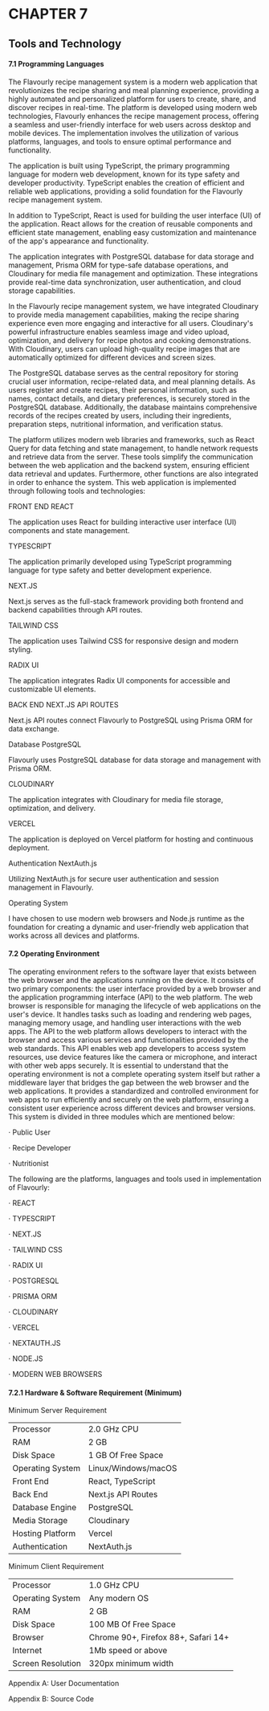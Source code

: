 # CHAPTER 7

## Tools and Technology

#### 7.1 Programming Languages

The Flavourly recipe management system is a modern web application that revolutionizes the recipe sharing and meal planning experience, providing a highly automated and personalized platform for users to create, share, and discover recipes in real-time. The platform is developed using modern web technologies, Flavourly enhances the recipe management process, offering a seamless and user-friendly interface for web users across desktop and mobile devices. The implementation involves the utilization of various platforms, languages, and tools to ensure optimal performance and functionality.

The application is built using TypeScript, the primary programming language for modern web development, known for its type safety and developer productivity. TypeScript enables the creation of efficient and reliable web applications, providing a solid foundation for the Flavourly recipe management system.

In addition to TypeScript, React is used for building the user interface (UI) of the application. React allows for the creation of reusable components and efficient state management, enabling easy customization and maintenance of the app's appearance and functionality.

The application integrates with PostgreSQL database for data storage and management, Prisma ORM for type-safe database operations, and Cloudinary for media file management and optimization. These integrations provide real-time data synchronization, user authentication, and cloud storage capabilities.

In the Flavourly recipe management system, we have integrated Cloudinary to provide media management capabilities, making the recipe sharing experience even more engaging and interactive for all users. Cloudinary's powerful infrastructure enables seamless image and video upload, optimization, and delivery for recipe photos and cooking demonstrations. With Cloudinary, users can upload high-quality recipe images that are automatically optimized for different devices and screen sizes.

The PostgreSQL database serves as the central repository for storing crucial user information, recipe-related data, and meal planning details. As users register and create recipes, their personal information, such as names, contact details, and dietary preferences, is securely stored in the PostgreSQL database. Additionally, the database maintains comprehensive records of the recipes created by users, including their ingredients, preparation steps, nutritional information, and verification status.

The platform utilizes modern web libraries and frameworks, such as React Query for data fetching and state management, to handle network requests and retrieve data from the server. These tools simplify the communication between the web application and the backend system, ensuring efficient data retrieval and updates. Furthermore, other functions are also integrated in order to enhance the system. This web application is implemented through following tools and technologies:

FRONT END REACT

The application uses React for building interactive user interface (UI) components and state management.

TYPESCRIPT

The application primarily developed using TypeScript programming language for type safety and better development experience.

NEXT.JS

Next.js serves as the full-stack framework providing both frontend and backend capabilities through API routes.

TAILWIND CSS

The application uses Tailwind CSS for responsive design and modern styling.

RADIX UI

The application integrates Radix UI components for accessible and customizable UI elements.

BACK END NEXT.JS API ROUTES

Next.js API routes connect Flavourly to PostgreSQL using Prisma ORM for data exchange.

Database PostgreSQL

Flavourly uses PostgreSQL database for data storage and management with Prisma ORM.

CLOUDINARY

The application integrates with Cloudinary for media file storage, optimization, and delivery.

VERCEL

The application is deployed on Vercel platform for hosting and continuous deployment.

Authentication NextAuth.js

Utilizing NextAuth.js for secure user authentication and session management in Flavourly.

Operating System

I have chosen to use modern web browsers and Node.js runtime as the foundation for creating a dynamic and user-friendly web application that works across all devices and platforms.

#### 7.2 Operating Environment

The operating environment refers to the software layer that exists between the web browser and the applications running on the device. It consists of two primary components: the user interface provided by a web browser and the application programming interface (API) to the web platform. The web browser is responsible for managing the lifecycle of web applications on the user's device. It handles tasks such as loading and rendering web pages, managing memory usage, and handling user interactions with the web apps. The API to the web platform allows developers to interact with the browser and access various services and functionalities provided by the web standards. This API enables web app developers to access system resources, use device features like the camera or microphone, and interact with other web apps securely. It is essential to understand that the operating environment is not a complete operating system itself but rather a middleware layer that bridges the gap between the web browser and the web applications. It provides a standardized and controlled environment for web apps to run efficiently and securely on the web platform, ensuring a consistent user experience across different devices and browser versions. This system is divided in three modules which are mentioned below:

· Public User

· Recipe Developer

· Nutritionist

The following are the platforms, languages and tools used in implementation of Flavourly:

· REACT

· TYPESCRIPT

· NEXT.JS

· TAILWIND CSS

· RADIX UI

· POSTGRESQL

· PRISMA ORM

· CLOUDINARY

· VERCEL

· NEXTAUTH.JS

· NODE.JS

· MODERN WEB BROWSERS

#### 7.2.1 Hardware & Software Requirement (Minimum)

Minimum Server Requirement

|                  |                     |
| ---------------- | ------------------- |
| Processor        | 2.0 GHz CPU         |
| RAM              | 2 GB                |
| Disk Space       | 1 GB Of Free Space  |
| Operating System | Linux/Windows/macOS |
| Front End        | React, TypeScript   |
| Back End         | Next.js API Routes  |
| Database Engine  | PostgreSQL          |
| Media Storage    | Cloudinary          |
| Hosting Platform | Vercel              |
| Authentication   | NextAuth.js         |

Minimum Client Requirement

|                   |                                     |
| ----------------- | ----------------------------------- |
| Processor         | 1.0 GHz CPU                         |
| Operating System  | Any modern OS                       |
| RAM               | 2 GB                                |
| Disk Space        | 100 MB Of Free Space                |
| Browser           | Chrome 90+, Firefox 88+, Safari 14+ |
| Internet          | 1Mb speed or above                  |
| Screen Resolution | 320px minimum width                 |

Appendix A: User Documentation

Appendix B: Source Code
